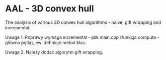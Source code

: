 # AAL - 3D convex hull 
The analysis of various 3D convex hull algorithms - naive, gift wrapping and incremental.

Uwaga 1.
Poprawy wymaga incremental - plik main.cpp (funkcja compute - główna pętla), ew. definicje metod klas.


Uwaga 2.
Należy dodać algorytm gift wrapping.
